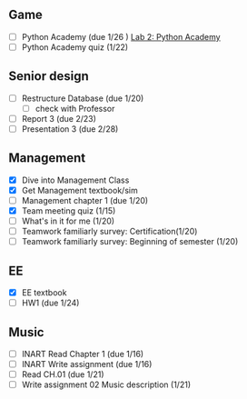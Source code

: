 ## Game

- [ ] Python Academy (due 1/26 ) [Lab 2: Python Academy](https://psu.instructure.com/courses/2378489/assignments/16787146?module_item_id=43647391)
- [ ] Python Academy quiz (1/22)
## Senior design

- [ ] Restructure Database (due 1/20)
	- [ ] check with Professor 
- [ ] Report 3 (due 2/23)
- [ ] Presentation 3 (due 2/28)
## Management 
- [x] Dive into Management Class
- [x] Get Management textbook/sim
- [ ] Management chapter 1 (due 1/20)
- [x] Team meeting quiz (1/15)
- [ ] What's in it for me (1/20)
- [ ] Teamwork familiarly survey: Certification(1/20)
- [ ] Teamwork familiarly survey: Beginning of semester (1/20)
## EE

- [x] EE textbook
- [ ] HW1 (due 1/24)

## Music
- [ ] INART Read Chapter 1 (due 1/16)
- [ ] INART Write assignment (due 1/16)
- [ ] Read CH.01 (due 1/21)
- [ ] Write assignment 02 Music description (1/21)
